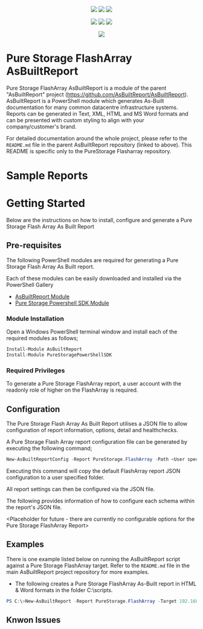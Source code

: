 <p align="center">
    <a href="https://www.powershellgallery.com/packages/AsBuiltReport.PureStorage.FlashArray/" alt="PowerShell Gallery Version">
        <img src="https://img.shields.io/powershellgallery/v/AsBuiltReport.PureStorage.FlashArray.svg" /></a>
    <a href="https://www.powershellgallery.com/packages/AsBuiltReport.PureStorage.FlashArray/" alt="PS Gallery Downloads">
        <img src="https://img.shields.io/powershellgallery/dt/AsBuiltReport.PureStorage.FlashArray.svg" /></a>
    <a href="https://www.powershellgallery.com/packages/AsBuiltReport.PureStorage.FlashArray/" alt="PS Platform">
        <img src="https://img.shields.io/powershellgallery/p/AsBuiltReport.PureStorage.FlashArray.svg" /></a>
</p>
<p align="center">
    <a href="https://github.com/AsBuiltReport/AsBuiltReport.PureStorage.FlashArray/graphs/commit-activity" alt="GitHub Last Commit">
        <img src="https://img.shields.io/github/last-commit/AsBuiltReport/AsBuiltReport.PureStorage.FlashArray/master.svg" /></a>
    <a href="https://raw.githubusercontent.com/AsBuiltReport/AsBuiltReport.PureStorage.FlashArray/master/LICENSE" alt="GitHub License">
        <img src="https://img.shields.io/github/license/AsBuiltReport/AsBuiltReport.PureStorage.FlashArray.svg" /></a>
    <a href="https://github.com/AsBuiltReport/AsBuiltReport.PureStorage.FlashArray/graphs/contributors" alt="GitHub Contributors">
        <img src="https://img.shields.io/github/contributors/AsBuiltReport/AsBuiltReport.PureStorage.FlashArray.svg"/></a>
</p>
<p align="center">
    <a href="https://twitter.com/AsBuiltReport" alt="Twitter">
            <img src="https://img.shields.io/twitter/follow/AsBuiltReport.svg?style=social"/></a>
</p>

# Pure Storage FlashArray AsBuiltReport

Pure Storage FlashArray AsBuiltReport is a module of the parent "AsBuiltReport" project (https://github.com/AsBuiltReport/AsBuiltReport). AsBuiltReport is a PowerShell module which generates As-Built documentation for many common datacentre infrastructure systems. Reports can be generated in Text, XML, HTML and MS Word formats and can be presented with custom styling to align with your company/customer's brand.

For detailed documentation around the whole project, please refer to the `README.md` file in the parent AsBuiltReport repository (linked to above). This README is specific only to the PureStorage Flasharray repository.

# Sample Reports

<Coming Soon>

# Getting Started

Below are the instructions on how to install, configure and generate a Pure Storage Flash Array As Built Report

## Pre-requisites
The following PowerShell modules are required for generating a Pure Storage Flash Array As Built report.

Each of these modules can be easily downloaded and installed via the PowerShell Gallery 

- [AsBuiltReport Module](https://www.powershellgallery.com/packages/AsBuiltReport/)
- [Pure Storage Powershell SDK Module](https://www.powershellgallery.com/packages/PureStoragePowerShellSDK/)

### Module Installation

Open a Windows PowerShell terminal window and install each of the required modules as follows;
```powershell
Install-Module AsBuiltReport
Install-Module PureStoragePowerShellSDK
```

### Required Privileges

To generate a Pure Storage FlashArray report, a user account with the readonly role of higher on the FlashArray is required.

## Configuration

The Pure Storage Flash Array As Built Report utilises a JSON file to allow configuration of report information, options, detail and healthchecks.

A Pure Storage Flash Array report configuration file can be generated by executing the following command;
```powershell
New-AsBuiltReportConfig -Report PureStorage.FlashArray -Path <User specified folder> -Name <Optional>
```

Executing this command will copy the default FlashArray report JSON configuration to a user specified folder.

All report settings can then be configured via the JSON file.

The following provides information of how to configure each schema within the report's JSON file.

<Placeholder for future - there are currently no configurable options for the Pure Storage FlashArray Report>


## Examples
There is one example listed below on running the AsBuiltReport script against a Pure Storage FlashArray target. Refer to the `README.md` file in the main AsBuiltReport project repository for more examples.

- The following creates a Pure Storage FlashArray As-Built report in HTML & Word formats in the folder C:\scripts\.
```powershell
PS C:\>New-AsBuiltReport -Report PureStorage.FlashArray -Target 192.168.1.100 -Credential (Get-Credential) -Format HTML,Word -OutputPath C:\scripts\
```

## Knwon Issues
